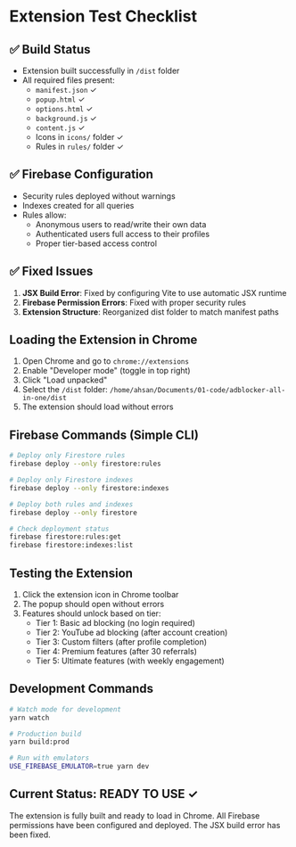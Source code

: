 # Extension Test Checklist

## ✅ Build Status
- Extension built successfully in `/dist` folder
- All required files present:
  - `manifest.json` ✓
  - `popup.html` ✓
  - `options.html` ✓
  - `background.js` ✓
  - `content.js` ✓
  - Icons in `icons/` folder ✓
  - Rules in `rules/` folder ✓

## ✅ Firebase Configuration
- Security rules deployed without warnings
- Indexes created for all queries
- Rules allow:
  - Anonymous users to read/write their own data
  - Authenticated users full access to their profiles
  - Proper tier-based access control

## ✅ Fixed Issues
1. **JSX Build Error**: Fixed by configuring Vite to use automatic JSX runtime
2. **Firebase Permission Errors**: Fixed with proper security rules
3. **Extension Structure**: Reorganized dist folder to match manifest paths

## Loading the Extension in Chrome

1. Open Chrome and go to `chrome://extensions`
2. Enable "Developer mode" (toggle in top right)
3. Click "Load unpacked"
4. Select the `/dist` folder: `/home/ahsan/Documents/01-code/adblocker-all-in-one/dist`
5. The extension should load without errors

## Firebase Commands (Simple CLI)

```bash
# Deploy only Firestore rules
firebase deploy --only firestore:rules

# Deploy only Firestore indexes
firebase deploy --only firestore:indexes

# Deploy both rules and indexes
firebase deploy --only firestore

# Check deployment status
firebase firestore:rules:get
firebase firestore:indexes:list
```

## Testing the Extension

1. Click the extension icon in Chrome toolbar
2. The popup should open without errors
3. Features should unlock based on tier:
   - Tier 1: Basic ad blocking (no login required)
   - Tier 2: YouTube ad blocking (after account creation)
   - Tier 3: Custom filters (after profile completion)
   - Tier 4: Premium features (after 30 referrals)
   - Tier 5: Ultimate features (with weekly engagement)

## Development Commands

```bash
# Watch mode for development
yarn watch

# Production build
yarn build:prod

# Run with emulators
USE_FIREBASE_EMULATOR=true yarn dev
```

## Current Status: READY TO USE ✓

The extension is fully built and ready to load in Chrome. All Firebase permissions have been configured and deployed. The JSX build error has been fixed.